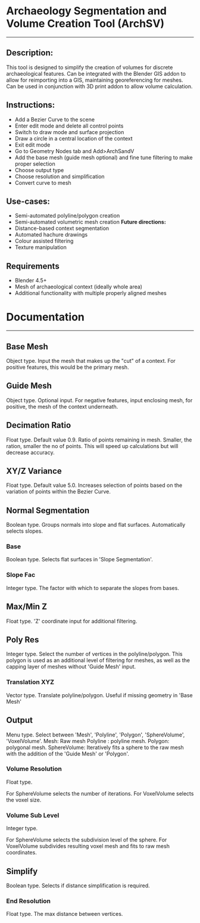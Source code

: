 # Archaeology Segmentation and Volume Creation Tool (ArchSV)
---
## Description:
This tool is designed to simplify the creation of volumes for discrete archaeological features. Can be integrated with the Blender GIS addon to allow for reimporting into a GIS, maintaining georeferencing for meshes. Can be used in conjunction with 3D print addon to allow volume calculation.

## Instructions:
* Add a Bezier Curve to the scene
* Enter edit mode and delete all control points
* Switch to draw mode and surface projection
* Draw a circle in a central location of the context
* Exit edit mode
* Go to Geometry Nodes tab and Add>ArchSandV
* Add the base mesh (guide mesh optional) and fine tune filtering to make proper selection
* Choose output type
* Choose resolution and simplification
* Convert curve to mesh

## Use-cases:
* Semi-automated polyline/polygon creation
* Semi-automated volumetric mesh creation
**Future directions:**
* Distance-based context segmentation
* Automated hachure drawings
* Colour assisted filtering
* Texture manipulation

## Requirements
* Blender 4.5+
* Mesh of archaeological context (ideally whole area)
* Additional functionality with multiple properly aligned meshes

# Documentation
---
## Base Mesh
Object type. Input the mesh that makes up the "cut" of a context. For positive features, this would be the primary mesh.

## Guide Mesh
Object type. Optional input. For negative features, input enclosing mesh, for positive, the mesh of the context underneath.

## Decimation Ratio
Float type. Default value 0.9. Ratio of points remaining in mesh. Smaller, the ration, smaller the no of points. This will speed up calculations but will decrease accuracy.

## XY/Z Variance
Float type. Default value 5.0. Increases selection of points based on the variation of points within the Bezier Curve.

## Normal Segmentation
Boolean type. Groups normals into slope and flat surfaces. Automatically selects slopes.
### Base
Boolean type. Selects flat surfaces in 'Slope Segmentation'.
### Slope Fac
Integer type. The factor with which to separate the slopes from bases.

## Max/Min Z
Float type. 'Z' coordinate input for additional filtering.

## Poly Res
Integer type. Select the number of vertices in the polyline/polygon. This polygon is used as an additional level of filtering for meshes, as well as the capping layer of meshes without 'Guide Mesh' input.
### Translation XYZ
Vector type. Translate polyline/polygon. Useful if missing geometry in 'Base Mesh'

## Output
Menu type. Select between 'Mesh', 'Polyline', 'Polygon', 'SphereVolume', 'VoxelVolume'.
Mesh: Raw mesh
Polyline : polyline mesh.
Polygon: polygonal mesh.
SphereVolume: Iteratively fits a sphere to the raw mesh with the    addition of the 'Guide Mesh' or 'Polygon'.
  
### Volume Resolution
Float type. 

For SphereVolume selects the number of iterations.
For VoxelVolume selects the voxel size.

### Volume Sub Level
Integer type. 

For SphereVolume selects the subdivision level of the sphere.
For VoxelVolume subdivides resulting voxel mesh and fits to raw mesh coordinates.

## Simplify
Boolean type. Selects if distance simplification is required.

### End Resolution
Float type. The max distance between vertices.
